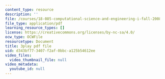 ```yaml
---
content_type: resource
description: ''
file: /courses/18-085-computational-science-and-engineering-i-fall-2008/d343bf773407f2af0bbca125b54612ee_w26JaJX8GMk.pdf
file_type: application/pdf
learning_resource_types: []
license: https://creativecommons.org/licenses/by-nc-sa/4.0/
ocw_type: OCWFile
resourcetype: Document
title: 3play pdf file
uid: d343bf77-3407-f2af-0bbc-a125b54612ee
video_files:
  video_thumbnail_file: null
video_metadata:
  youtube_id: null
---
```

